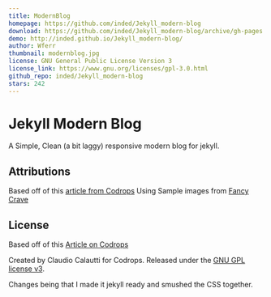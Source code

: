 ```yaml
---
title: ModernBlog
homepage: https://github.com/inded/Jekyll_modern-blog
download: https://github.com/inded/Jekyll_modern-blog/archive/gh-pages.zip
demo: http://inded.github.io/Jekyll_modern-blog/
author: Wferr
thumbnail: modernblog.jpg
license: GNU General Public License Version 3
license_link: https://www.gnu.org/licenses/gpl-3.0.html
github_repo: inded/Jekyll_modern-blog
stars: 242
---
```


# Jekyll Modern Blog

A Simple, Clean (a bit laggy) responsive modern blog for jekyll.

## Attributions
Based off of this [article from Codrops](http://tympanus.net/codrops/?p=24222)
Using Sample images from [Fancy Crave](http://fancycrave.com/)

## License

Based off of this [Article on Codrops](http://tympanus.net/codrops/?p=24222)

Created by Claudio Calautti for Codrops. Released under the
[GNU GPL license v3](https://www.gnu.org/licenses/gpl-3.0.html).

Changes being that I made it jekyll ready and smushed the CSS together.

